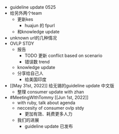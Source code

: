 - guideline update 0525
- 给另外两个team
	- 更新kes
		- huajun 的 fpurl
	- 和knowledge update
- unknown url的几种情况
- OVLP STDY
	- 报告
		- TODO 更新 conflict based on scenario
		- 错误数 trend
	- knowledge update
	- 分享给自己人
		- 给美国印度
- [[May 31st, 2022]] 给无锡的guideline update 中文版
	- 整理 consumer update with zhan
- #MeetingWIthTommy [[Jun 1st, 2022]]
	- with ruby, talk about agenda
	- neccesity of consumer ovlp stdy
		- 更加有效、耗费更多人力
	- 我们的进展
		- guideline update 已发布